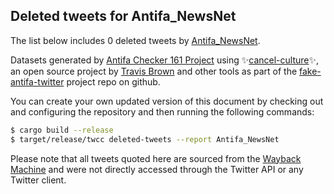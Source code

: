 ## Deleted tweets for Antifa_NewsNet

The list below includes 0 deleted tweets by
[Antifa_NewsNet](https://twitter.com/Antifa_NewsNet).



Datasets generated by [Antifa Checker 161 Project](https://twitter.com/antifacheck161) using ✨[cancel-culture](https://github.com/travisbrown/cancel-culture)✨, an open source project by 
[Travis Brown](https://twitter.com/travisbrown) and other tools as part of the 
[fake-antifa-twitter](https://github.com/antifacheck161/fake-antifa-twitter) project repo on github.

You can create your own updated version of this document by checking out and configuring the
repository and then running the following commands:

```bash
$ cargo build --release
$ target/release/twcc deleted-tweets --report Antifa_NewsNet
```

Please note that all tweets quoted here are sourced from the
[Wayback Machine](https://web.archive.org) and were not directly accessed through the Twitter API or
any Twitter client.

